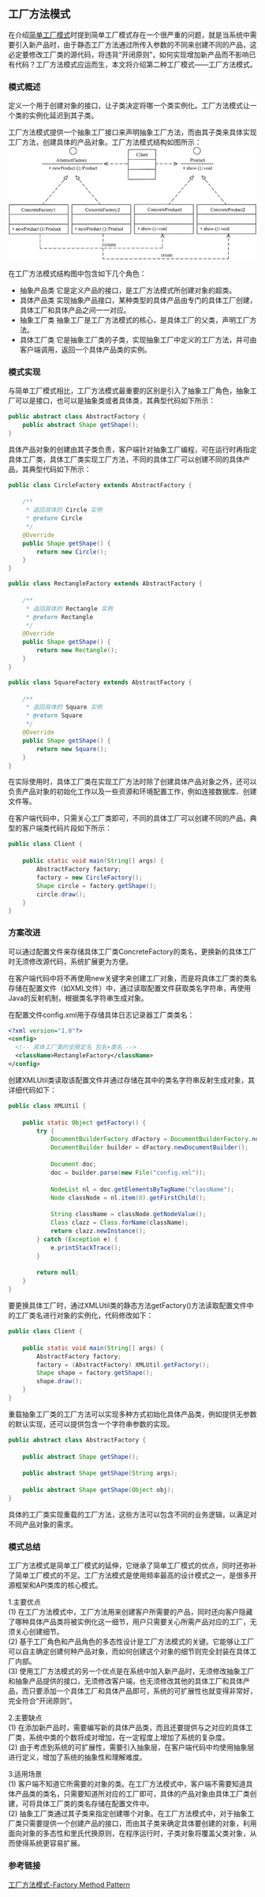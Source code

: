 ## 工厂方法模式

在介绍[简单工厂模式](https://blog.csdn.net/weixin_36759405/article/details/84329850)时提到简单工厂模式存在一个很严重的问题，就是当系统中需要引入新产品时，由于静态工厂方法通过所传入参数的不同来创建不同的产品，这必定要修改工厂类的源代码，将违背“开闭原则”，如何实现增加新产品而不影响已有代码？工厂方法模式应运而生，本文将介绍第二种工厂模式——工厂方法模式。

### 模式概述

定义一个用于创建对象的接口，让子类决定将哪一个类实例化。工厂方法模式让一个类的实例化延迟到其子类。

工厂方法模式提供一个抽象工厂接口来声明抽象工厂方法，而由其子类来具体实现工厂方法，创建具体的产品对象。工厂方法模式结构如图所示：<br/>
![](src/main/resources/image/工厂方法模式结构图.gif)

在工厂方法模式结构图中包含如下几个角色：
* 抽象产品类 它是定义产品的接口，是工厂方法模式所创建对象的超类。
* 具体产品类 实现抽象产品接口，某种类型的具体产品由专门的具体工厂创建，具体工厂和具体产品之间一一对应。
* 抽象工厂类 抽象工厂是工厂方法模式的核心，是具体工厂的父类，声明工厂方法。
* 具体工厂类 它是抽象工厂类的子类，实现抽象工厂中定义的工厂方法，并可由客户端调用，返回一个具体产品类的实例。

### 模式实现

与简单工厂模式相比，工厂方法模式最重要的区别是引入了抽象工厂角色，抽象工厂可以是接口，也可以是抽象类或者具体类，其典型代码如下所示：
```java
public abstract class AbstractFactory {
    public abstract Shape getShape();
}
```

具体产品对象的创建由其子类负责，客户端针对抽象工厂编程，可在运行时再指定具体工厂类，具体工厂类实现工厂方法，不同的具体工厂可以创建不同的具体产品，其典型代码如下所示：
```java
public class CircleFactory extends AbstractFactory {

    /**
     * 返回具体的 Circle 实例
     * @return Circle
     */
    @Override
    public Shape getShape() {
        return new Circle();
    }
}
```

```java
public class RectangleFactory extends AbstractFactory {

    /**
     * 返回具体的 Rectangle 实例
     * @return Rectangle
     */
    @Override
    public Shape getShape() {
        return new Rectangle();
    }
}
```

```java
public class SquareFactory extends AbstractFactory {

    /**
     * 返回具体的 Square 实例
     * @return Square
     */
    @Override
    public Shape getShape() {
        return new Square();
    }
}
```

在实际使用时，具体工厂类在实现工厂方法时除了创建具体产品对象之外，还可以负责产品对象的初始化工作以及一些资源和环境配置工作，例如连接数据库、创建文件等。

在客户端代码中，只需关心工厂类即可，不同的具体工厂可以创建不同的产品，典型的客户端类代码片段如下所示：
```java
public class Client {

    public static void main(String[] args) {
        AbstractFactory factory;
        factory = new CircleFactory();
        Shape circle = factory.getShape();
        circle.draw();
    }
}
```

### 方案改进

可以通过配置文件来存储具体工厂类ConcreteFactory的类名，更换新的具体工厂时无须修改源代码，系统扩展更为方便。

在客户端代码中将不再使用new关键字来创建工厂对象，而是将具体工厂类的类名存储在配置文件（如XML文件）中，通过读取配置文件获取类名字符串，再使用Java的反射机制，根据类名字符串生成对象。

在配置文件config.xml用于存储具体日志记录器工厂类类名：
```xml
<?xml version="1.0"?>
<config>
  <!-- 具体工厂类的全限定名 包名+类名 -->
  <className>RectangleFactory</className>
</config>
```

创建XMLUtil类读取该配置文件并通过存储在其中的类名字符串反射生成对象，其详细代码如下：
```java
public class XMLUtil {

    public static Object getFactory() {
        try {
            DocumentBuilderFactory dFactory = DocumentBuilderFactory.newInstance();
            DocumentBuilder builder = dFactory.newDocumentBuilder();

            Document doc;
            doc = builder.parse(new File("config.xml"));

            NodeList nl = doc.getElementsByTagName("className");
            Node classNode = nl.item(0).getFirstChild();

            String className = classNode.getNodeValue();
            Class clazz = Class.forName(className);
            return clazz.newInstance();
        } catch (Exception e) {
            e.printStackTrace();
        }

        return null;
    }
}
```

要更换具体工厂时，通过XMLUtil类的静态方法getFactory()方法读取配置文件中的工厂类名进行对象的实例化，代码修改如下：

```java
public class Client {

    public static void main(String[] args) {
        AbstractFactory factory;
        factory = (AbstractFactory) XMLUtil.getFactory();
        Shape shape = factory.getShape();
        shape.draw();
    }
}
```

重载抽象工厂类的工厂方法可以实现多种方式初始化具体产品类，例如提供无参数的默认实现，还可以提供包含一个字符串参数的实现。

```java
public abstract class AbstractFactory {

    public abstract Shape getShape();

    public abstract Shape getShape(String args);

    public abstract Shape getShape(Object obj);
}
```

具体的工厂类实现重载的工厂方法，这些方法可以包含不同的业务逻辑，以满足对不同产品对象的需求。

### 模式总结

工厂方法模式是简单工厂模式的延伸，它继承了简单工厂模式的优点，同时还弥补了简单工厂模式的不足。工厂方法模式是使用频率最高的设计模式之一，是很多开源框架和API类库的核心模式。

1.主要优点<br/>
(1) 在工厂方法模式中，工厂方法用来创建客户所需要的产品，同时还向客户隐藏了哪种具体产品类将被实例化这一细节，用户只需要关心所需产品对应的工厂，无须关心创建细节。<br/>
(2) 基于工厂角色和产品角色的多态性设计是工厂方法模式的关键。它能够让工厂可以自主确定创建何种产品对象，而如何创建这个对象的细节则完全封装在具体工厂内部。<br/>
(3) 使用工厂方法模式的另一个优点是在系统中加入新产品时，无须修改抽象工厂和抽象产品提供的接口，无须修改客户端，也无须修改其他的具体工厂和具体产品，而只要添加一个具体工厂和具体产品即可，系统的可扩展性也就变得非常好，完全符合“开闭原则”。

2.主要缺点<br/>
(1) 在添加新产品时，需要编写新的具体产品类，而且还要提供与之对应的具体工厂类，系统中类的个数将成对增加，在一定程度上增加了系统的复杂度。<br/>
(2) 由于考虑到系统的可扩展性，需要引入抽象层，在客户端代码中均使用抽象层进行定义，增加了系统的抽象性和理解难度。

3.适用场景<br/>
(1) 客户端不知道它所需要的对象的类。在工厂方法模式中，客户端不需要知道具体产品类的类名，只需要知道所对应的工厂即可，具体的产品对象由具体工厂类创建，可将具体工厂类的类名存储在配置文件中。<br/>
(2) 抽象工厂类通过其子类来指定创建哪个对象。在工厂方法模式中，对于抽象工厂类只需要提供一个创建产品的接口，而由其子类来确定具体要创建的对象，利用面向对象的多态性和里氏代换原则，在程序运行时，子类对象将覆盖父类对象，从而使得系统更容易扩展。

### 参考链接
[工厂方法模式-Factory Method Pattern](https://gof.quanke.name/%E5%B7%A5%E5%8E%82%E6%96%B9%E6%B3%95%E6%A8%A1%E5%BC%8F-Factory%20Method%20Pattern.html)
